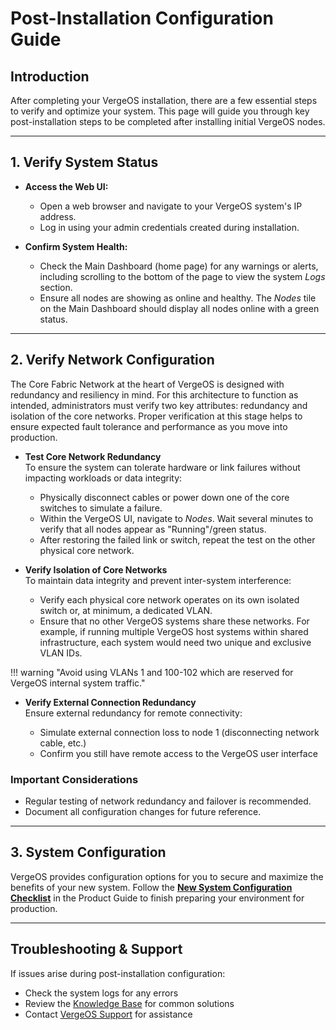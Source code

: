 # Post-Installation Configuration Guide

## Introduction

After completing your VergeOS installation, there are a few essential steps to verify and optimize your system.  This page will guide you through key post-installation steps to be completed after installing initial VergeOS nodes. 

---

## 1. Verify System Status

* **Access the Web UI:**  

    * Open a web browser and navigate to your VergeOS system's IP address.  
    * Log in using your admin credentials created during installation.

* **Confirm System Health:**  

    * Check the Main Dashboard (home page) for any warnings or alerts, including scrolling to the bottom of the page to view the system *Logs* section.   
    * Ensure all nodes are showing as online and healthy. The *Nodes* tile on the Main Dashboard should display all nodes online with a green status. 

---

## 2. Verify Network Configuration

The Core Fabric Network at the heart of VergeOS is designed with redundancy and resiliency in mind. For this architecture to function as intended, administrators must verify two key attributes: redundancy and isolation of the core networks.  Proper verification at this stage helps to ensure expected fault tolerance and performance as you move into production. 

* **Test Core Network Redundancy**  
To ensure the system can tolerate hardware or link failures without impacting workloads or data integrity:

    * Physically disconnect cables or power down one of the core switches to simulate a failure.
    * Within the VergeOS UI, navigate to *Nodes*.  Wait several minutes to verify that all nodes appear as "Running"/green status. 
    * After restoring the failed link or switch, repeat the test on the other physical core network.

* **Verify Isolation of Core Networks**  
To maintain data integrity and prevent inter-system interference:  

    * Verify each physical core network operates on its own isolated switch or, at minimum, a dedicated VLAN.
    * Ensure that no other VergeOS systems share these networks. For example, if running multiple VergeOS host systems within shared infrastructure, each system would need two unique and exclusive VLAN IDs. 

!!! warning "Avoid using VLANs 1 and 100-102 which are reserved for VergeOS internal system traffic."

* **Verify External Connection Redundancy**  
Ensure external redundancy for remote connectivity: 

    * Simulate external connection loss to node 1 (disconnecting network cable, etc.)
    * Confirm you still have remote access to the VergeOS user interface 

### Important Considerations

- Regular testing of network redundancy and failover is recommended.
- Document all configuration changes for future reference.

---

## 3. System Configuration

VergeOS provides configuration options for you to secure and maximize the benefits of your new system.  Follow the **[New System Configuration Checklist](/product-guide/intro/new-system-configuration)** in the Product Guide to finish preparing your environment for production.

---

## Troubleshooting & Support

If issues arise during post-installation configuration:

- Check the system logs for any errors
- Review the [Knowledge Base](/knowledge-base) for common solutions
- Contact [VergeOS Support](/support) for assistance

